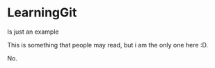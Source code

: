 # LearningGit
Is just an example

This is something that people may read, but i am the only one here :D.

No.
